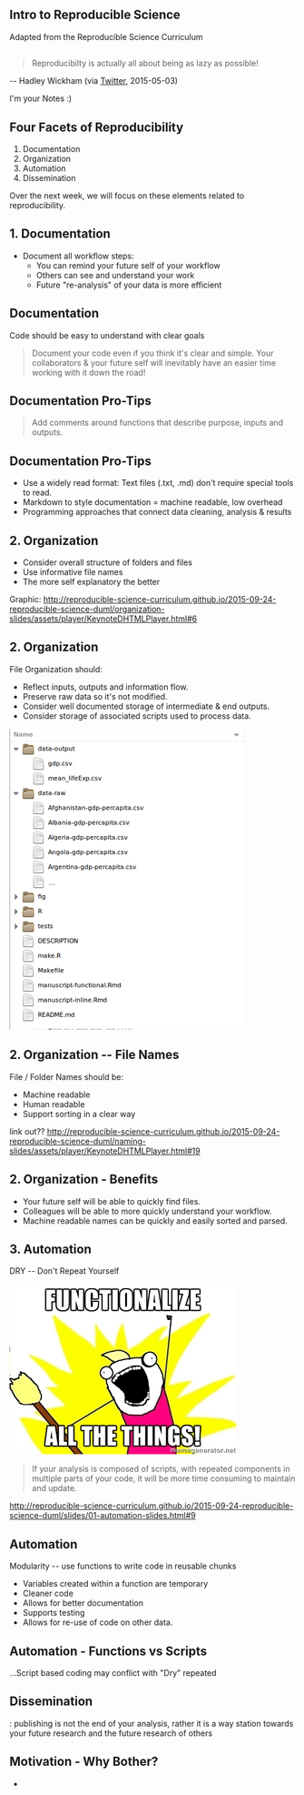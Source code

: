 ## Intro to Reproducible Science

Adapted from the Reproducible Science Curriculum

## 

>Reproducibilty is actually all about being as lazy as possible!

-- Hadley Wickham (via
[Twitter](https://twitter.com/hadleywickham/status/598532170160873472),
2015-05-03)



<section>
  <aside class="notes">
    I'm your Notes :)
  </aside>
</section>

## Four Facets of Reproducibility

1. Documentation
2. Organization
3. Automation
4. Dissemination

Over the next week, we will focus on these elements related to reproducibility.


## 1. Documentation
 
* Document all workflow steps:
	* You can remind your future self of your workflow
	* Others can see and understand your work
	* Future "re-analysis" of your data is more efficient

	
## Documentation

Code should be easy to understand with clear goals

> Document your code even if you think it's clear and simple. Your collaborators & your future self will inevitably have an easier time working with it down the road!

## Documentation Pro-Tips

> Add comments around functions that describe purpose, inputs and outputs. 
       

## Documentation Pro-Tips
*  Use a widely read format: Text files (.txt, .md) don't require special tools to read.
* Markdown to style documentation = machine readable, low overhead
* Programming approaches that connect data cleaning, analysis & results

## 2. Organization

* Consider overall structure of folders and files
* Use informative file names
* The more self explanatory the better



Graphic: 
http://reproducible-science-curriculum.github.io/2015-09-24-reproducible-science-duml/organization-slides/assets/player/KeynoteDHTMLPlayer.html#6


## 2. Organization

File Organization should:

* Reflect inputs, outputs and information flow.
* Preserve raw data so it's not modified.
* Consider well documented storage of intermediate & end outputs.
* Consider storage of associated scripts used to process data.

![](images/intro-rr/fileOrganization.png)

## 2. Organization -- File Names

File / Folder Names should be:

* Machine readable
* Human readable
* Support sorting in a clear way

link out??
http://reproducible-science-curriculum.github.io/2015-09-24-reproducible-science-duml/naming-slides/assets/player/KeynoteDHTMLPlayer.html#19

## 2. Organization - Benefits

* Your future self will be able to quickly find files.
*  Colleagues will be able to more quickly understand your workflow.
*  Machine readable names can be quickly and easily sorted and parsed.


## 3. Automation

DRY -- Don't Repeat Yourself

![functions all things ](images/intro-rr/index.jpg)

> If your analysis is composed of scripts, with repeated components in multiple parts of your code, it will be more time consuming to maintain and update.

http://reproducible-science-curriculum.github.io/2015-09-24-reproducible-science-duml/slides/01-automation-slides.html#9



## Automation

Modularity -- use functions to write code in reusable chunks

* Variables created within a function are temporary
* Cleaner code
* Allows for better documentation
* Supports testing
* Allows for re-use of code on other data.

## Automation - Functions vs Scripts

...Script based coding may conflict with "Dry" repeated

## Dissemination
: publishing is not the end of your analysis, rather it is a way station towards your future research and the future research of others


## Motivation - Why Bother?

* 



	

